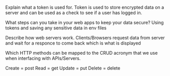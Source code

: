 Explain what a token is used for.
Token is used to store encrypted data on a server and can be used as a check to see if a user has logged in.

What steps can you take in your web apps to keep your data secure?
Using tokens and saving any sensitive data in env files

Describe how web servers work.
Clients/Browsers request data from server and wait for a responce to come back which is what is displayed

Which HTTP methods can be mapped to the CRUD acronym that we use when interfacing with APIs/Servers.

Create = post
Read = get
Update = put
Delete = delete
